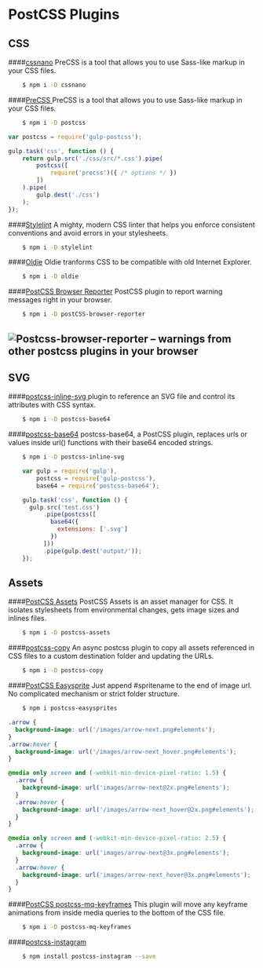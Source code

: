 PostCSS Plugins
===============

CSS
----
####[cssnano](https://github.com/ben-eb/cssnano#--------------------)
PreCSS is a tool that allows you to use Sass-like markup in your CSS files.
```bash
	$ npm i -D cssnano
```

####[PreCSS ](https://github.com/jonathantneal/precss#precss-)
PreCSS is a tool that allows you to use Sass-like markup in your CSS files.
```bash
	$ npm i -D postcss
```
```javascript
var postcss = require('gulp-postcss');

gulp.task('css', function () {
    return gulp.src('./css/src/*.css').pipe(
        postcss([
            require('precss')({ /* options */ })
        ])
    ).pipe(
        gulp.dest('./css')
    );
});
```

####[Stylelint](https://github.com/stylelint/stylelint#stylelint)
A mighty, modern CSS linter that helps you enforce consistent conventions and avoid errors in your stylesheets.
```bash
	$ npm i -D stylelint
```

####[Oldie](https://github.com/jonathantneal/oldie#oldie-)
Oldie tranforms CSS to be compatible with old Internet Explorer.
```bash
	$ npm i -D oldie
```
####[PostCSS Browser Reporter](https://github.com/postcss/postcss-browser-reporter#postcss-browser-reporter-)
PostCSS plugin to report warning messages right in your browser.
```bash
	$ npm i -D postCSS-browser-reporter
```
![Postcss-browser-reporter – warnings from other postcss plugins in your browser](http://postcss.github.io/postcss-browser-reporter/screenshot.png)
----------

SVG
----
####[postcss-inline-svg ](https://github.com/TrySound/postcss-inline-svg#postcss-inline-svg-)
plugin to reference an SVG file and control its attributes with CSS syntax.
```bash
	$ npm i -D postcss-base64
```

####[postcss-base64](https://github.com/jelmerdemaat/postcss-base64#use)
postcss-base64, a PostCSS plugin, replaces urls or values inside url() functions with their base64 encoded strings.
```bash
	$ npm i -D postcss-inline-svg
```

```javascript
	var gulp = require('gulp'),
	    postcss = require('gulp-postcss'),
	    base64 = require('postcss-base64');

	gulp.task('css', function () {
	  gulp.src('test.css')
	      .pipe(postcss([
	        base64({
	          extensions: ['.svg']
	        })
	      ]))
	      .pipe(gulp.dest('output/'));
	});
```

Assets
------
####[PostCSS Assets](https://github.com/assetsjs/postcss-assets#table-of-contents)
PostCSS Assets is an asset manager for CSS. It isolates stylesheets from environmental changes, gets image sizes and inlines files.
```bash
	$ npm i -D postcss-assets
```

####[postcss-copy](https://github.com/geut/postcss-copy#postcss-copy)
An async postcss plugin to copy all assets referenced in CSS files to a custom destination folder and updating the URLs.
```bash
	$ npm i -D postcss-copy
```

####[PostCSS Easysprite](https://github.com/glebmachine/postcss-easysprites#postcss-easysprite--)
Just append #spritename to the end of image url. No complicated mechanism or strict folder structure.
```bash
	$ npm i postcss-easysprites
```

```css
.arrow {
  background-image: url('/images/arrow-next.png#elements');
}
.arrow:hover {
  background-image: url('/images/arrow-next_hover.png#elements');
}

@media only screen and (-webkit-min-device-pixel-ratio: 1.5) {
  .arrow {
    background-image: url('images/arrow-next@2x.png#elements');
  }
  .arrow:hover {
    background-image: url('/images/arrow-next_hover@2x.png#elements');
  }
}

@media only screen and (-webkit-min-device-pixel-ratio: 2.5) {
  .arrow {
    background-image: url('images/arrow-next@3x.png#elements');
  }
  .arrow:hover {
    background-image: url('images/arrow-next_hover@3x.png#elements');
  }
}
```
####[PostCSS postcss-mq-keyframes](https://github.com/TCotton/postcss-mq-keyframes#postcss-postcss-mq-keyframes)
This plugin will move any keyframe animations from inside media queries to the bottom of the CSS file.
```bash
	$ npm i -D postcss-mq-keyframes
```

####[postcss-instagram](https://github.com/azat-io/postcss-instagram#postcss-instagram)
```bash
	$ npm install postcss-instagram --save
```
